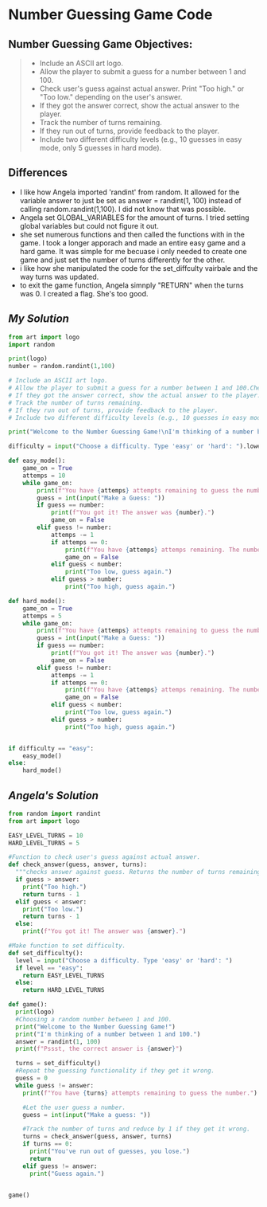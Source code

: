 # Number Guessing Game Code

## Number Guessing Game Objectives:
> - Include an ASCII art logo.
> - Allow the player to submit a guess for a number between 1 and 100.
> - Check user's guess against actual answer. Print "Too high." or "Too low." depending on the user's answer. 
> - If they got the answer correct, show the actual answer to the player.
> - Track the number of turns remaining.
> - If they run out of turns, provide feedback to the player. 
> - Include two different difficulty levels (e.g., 10 guesses in easy mode, only 5 guesses in hard mode).

## Differences

- I like how Angela imported 'randint' from random. It allowed for the variable answer to just be set as answer = randint(1, 100) instead of calling random.randint(1,100). I did not know that was possible. 
- Angela set GLOBAL_VARIABLES for the amount of turns. I tried setting global variables but could not figure it out.
- she set numerous functions and then called the functions with in the game. I took a longer apporach and made an entire easy game and a hard game. It was simple for me becuase i only needed to create one game and just set the number of turns differently for the other. 
- i like how she manipulated the code for the set_diffculty vairbale and the way turns was updated.
- to exit the game function, Angela simnply "RETURN" when the turns was 0. I created a flag. She's too good.

## ***My Solution***
```python
from art import logo
import random

print(logo)
number = random.randint(1,100)

# Include an ASCII art logo.
# Allow the player to submit a guess for a number between 1 and 100.Check user's guess against actual answer. Print "Too high." or "Too low." depending on the user's answer. 
# If they got the answer correct, show the actual answer to the player.
# Track the number of turns remaining.
# If they run out of turns, provide feedback to the player. 
# Include two different difficulty levels (e.g., 10 guesses in easy mode, only 5 guesses in hard mode).

print("Welcome to the Number Guessing Game!\nI'm thinking of a number between 1 and 100.")

difficulty = input("Choose a difficulty. Type 'easy' or 'hard': ").lower()

def easy_mode():
    game_on = True
    attemps = 10
    while game_on:
        print(f"You have {attemps} attempts remaining to guess the number")
        guess = int(input("Make a Guess: "))
        if guess == number:
            print(f"You got it! The answer was {number}.")
            game_on = False
        elif guess != number:
            attemps -= 1
            if attemps == 0:
                print(f"You have {attemps} attemps remaining. The number was {number}. Game over, welcome to Hell.")
                game_on = False
            elif guess < number:
                print("Too low, guess again.")
            elif guess > number:
                print("Too high, guess again.")

def hard_mode():
    game_on = True
    attemps = 5
    while game_on:
        print(f"You have {attemps} attempts remaining to guess the number")
        guess = int(input("Make a Guess: "))
        if guess == number:
            print(f"You got it! The answer was {number}.")
            game_on = False
        elif guess != number:
            attemps -= 1
            if attemps == 0:
                print(f"You have {attemps} attemps remaining. The number was {number}. Game over, welcome to Hell.")
                game_on = False
            elif guess < number:
                print("Too low, guess again.")
            elif guess > number:
                print("Too high, guess again.")


if difficulty == "easy":
    easy_mode()
else:
    hard_mode()
```
## ***Angela's Solution***
```python
from random import randint
from art import logo

EASY_LEVEL_TURNS = 10
HARD_LEVEL_TURNS = 5

#Function to check user's guess against actual answer.
def check_answer(guess, answer, turns):
  """checks answer against guess. Returns the number of turns remaining."""
  if guess > answer:
    print("Too high.")
    return turns - 1
  elif guess < answer:
    print("Too low.")
    return turns - 1
  else:
    print(f"You got it! The answer was {answer}.")

#Make function to set difficulty.
def set_difficulty():
  level = input("Choose a difficulty. Type 'easy' or 'hard': ")
  if level == "easy":
    return EASY_LEVEL_TURNS
  else:
    return HARD_LEVEL_TURNS

def game():
  print(logo)
  #Choosing a random number between 1 and 100.
  print("Welcome to the Number Guessing Game!")
  print("I'm thinking of a number between 1 and 100.")
  answer = randint(1, 100)
  print(f"Pssst, the correct answer is {answer}") 

  turns = set_difficulty()
  #Repeat the guessing functionality if they get it wrong.
  guess = 0
  while guess != answer:
    print(f"You have {turns} attempts remaining to guess the number.")

    #Let the user guess a number.
    guess = int(input("Make a guess: "))

    #Track the number of turns and reduce by 1 if they get it wrong.
    turns = check_answer(guess, answer, turns)
    if turns == 0:
      print("You've run out of guesses, you lose.")
      return
    elif guess != answer:
      print("Guess again.")


game()
```